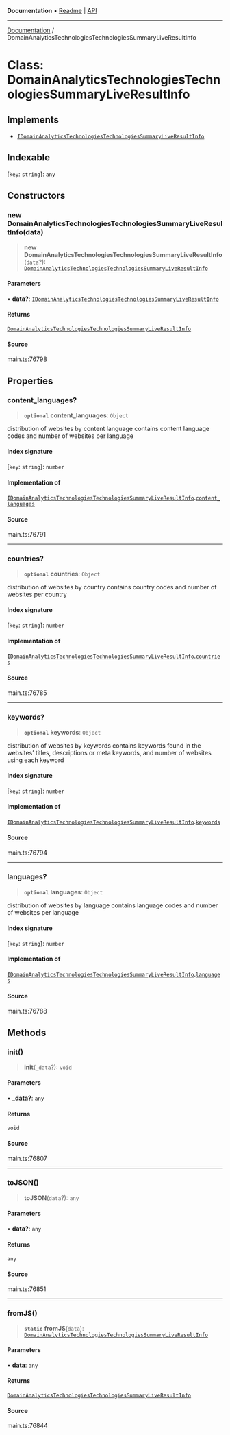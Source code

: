 **Documentation** • [Readme](../README.md) \| [API](../globals.md)

***

[Documentation](../README.md) / DomainAnalyticsTechnologiesTechnologiesSummaryLiveResultInfo

# Class: DomainAnalyticsTechnologiesTechnologiesSummaryLiveResultInfo

## Implements

- [`IDomainAnalyticsTechnologiesTechnologiesSummaryLiveResultInfo`](../interfaces/IDomainAnalyticsTechnologiesTechnologiesSummaryLiveResultInfo.md)

## Indexable

 \[`key`: `string`\]: `any`

## Constructors

### new DomainAnalyticsTechnologiesTechnologiesSummaryLiveResultInfo(data)

> **new DomainAnalyticsTechnologiesTechnologiesSummaryLiveResultInfo**(`data`?): [`DomainAnalyticsTechnologiesTechnologiesSummaryLiveResultInfo`](DomainAnalyticsTechnologiesTechnologiesSummaryLiveResultInfo.md)

#### Parameters

• **data?**: [`IDomainAnalyticsTechnologiesTechnologiesSummaryLiveResultInfo`](../interfaces/IDomainAnalyticsTechnologiesTechnologiesSummaryLiveResultInfo.md)

#### Returns

[`DomainAnalyticsTechnologiesTechnologiesSummaryLiveResultInfo`](DomainAnalyticsTechnologiesTechnologiesSummaryLiveResultInfo.md)

#### Source

main.ts:76798

## Properties

### content\_languages?

> **`optional`** **content\_languages**: `Object`

distribution of websites by content language
contains content language codes and number of websites per language

#### Index signature

 \[`key`: `string`\]: `number`

#### Implementation of

[`IDomainAnalyticsTechnologiesTechnologiesSummaryLiveResultInfo`](../interfaces/IDomainAnalyticsTechnologiesTechnologiesSummaryLiveResultInfo.md).[`content_languages`](../interfaces/IDomainAnalyticsTechnologiesTechnologiesSummaryLiveResultInfo.md#content_languages)

#### Source

main.ts:76791

***

### countries?

> **`optional`** **countries**: `Object`

distribution of websites by country
contains country codes and number of websites per country

#### Index signature

 \[`key`: `string`\]: `number`

#### Implementation of

[`IDomainAnalyticsTechnologiesTechnologiesSummaryLiveResultInfo`](../interfaces/IDomainAnalyticsTechnologiesTechnologiesSummaryLiveResultInfo.md).[`countries`](../interfaces/IDomainAnalyticsTechnologiesTechnologiesSummaryLiveResultInfo.md#countries)

#### Source

main.ts:76785

***

### keywords?

> **`optional`** **keywords**: `Object`

distribution of websites by keywords
contains keywords found in the websites’ titles, descriptions or meta keywords, and number of websites using each keyword

#### Index signature

 \[`key`: `string`\]: `number`

#### Implementation of

[`IDomainAnalyticsTechnologiesTechnologiesSummaryLiveResultInfo`](../interfaces/IDomainAnalyticsTechnologiesTechnologiesSummaryLiveResultInfo.md).[`keywords`](../interfaces/IDomainAnalyticsTechnologiesTechnologiesSummaryLiveResultInfo.md#keywords)

#### Source

main.ts:76794

***

### languages?

> **`optional`** **languages**: `Object`

distribution of websites by language
contains language codes and number of websites per language

#### Index signature

 \[`key`: `string`\]: `number`

#### Implementation of

[`IDomainAnalyticsTechnologiesTechnologiesSummaryLiveResultInfo`](../interfaces/IDomainAnalyticsTechnologiesTechnologiesSummaryLiveResultInfo.md).[`languages`](../interfaces/IDomainAnalyticsTechnologiesTechnologiesSummaryLiveResultInfo.md#languages)

#### Source

main.ts:76788

## Methods

### init()

> **init**(`_data`?): `void`

#### Parameters

• **\_data?**: `any`

#### Returns

`void`

#### Source

main.ts:76807

***

### toJSON()

> **toJSON**(`data`?): `any`

#### Parameters

• **data?**: `any`

#### Returns

`any`

#### Source

main.ts:76851

***

### fromJS()

> **`static`** **fromJS**(`data`): [`DomainAnalyticsTechnologiesTechnologiesSummaryLiveResultInfo`](DomainAnalyticsTechnologiesTechnologiesSummaryLiveResultInfo.md)

#### Parameters

• **data**: `any`

#### Returns

[`DomainAnalyticsTechnologiesTechnologiesSummaryLiveResultInfo`](DomainAnalyticsTechnologiesTechnologiesSummaryLiveResultInfo.md)

#### Source

main.ts:76844
